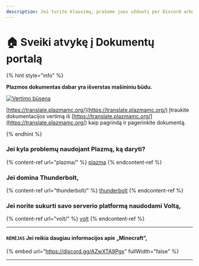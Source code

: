 ```yaml
---
description: Jei turite klausimų, prašome juos užduoti per Discord arba GitHub aptarimus.
---
```


# 🏠 Sveiki atvykę į Dokumentų portalą

{% hint style="info" %}

**Plazmos dokumentas dabar yra išverstas mašininiu būdu.**

[![Vertimo būsena](https://badge.plazmamc.org/internal/crowdin)](https://translate.plazmamc.org/)

[https://translate.plazmamc.org/](https://translate.plazmamc.org/) Įtraukite dokumentacijos vertimą iš [https://translate.plazmamc.org/](https://translate.plazmamc.org/) kaip pagrindą ir pagerinkite dokumentą.

{% endhint %}

### Jei kyla problemų naudojant Plazmą, ką daryti?

{% content-ref url="plazma/" %}
[plazma](plazma/)
{% endcontent-ref %}

### Jei domina Thunderbolt,

{% content-ref url="thunderbolt/" %}
[thunderbolt](thunderbolt/)
{% endcontent-ref %}

### Jei norite sukurti savo serverio platformą naudodami Voltą,

{% content-ref url="volt/" %}
[volt](volt/)
{% endcontent-ref %}

***

#### `RĖMĖJAS` Jei reikia daugiau informacijos apie „Minecraft“, <a href="#etc-1" id="etc-1"></a>

{% embed url="https://discord.gg/AZwXTA9Pgx" fullWidth="false" %}

***
